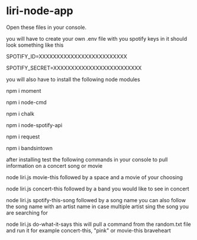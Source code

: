 # liri-node-app

Open these files in your console.

you will have to create your own .env file with you spotify keys in it should look something like this

SPOTIFY_ID=XXXXXXXXXXXXXXXXXXXXXXXXX

SPOTIFY_SECRET=XXXXXXXXXXXXXXXXXXXXXXXXX

you will also have to install the following node modules

npm i moment

npm i node-cmd

npm i chalk

npm i node-spotify-api

npm i request

npm i bandsintown

after installing test the following commands in your console to pull information on a concert song or movie

node liri.js movie-this     followed by a space and a movie of your choosing

node liri.js concert-this   followed by a band you would like to see in concert

node liri.js spotify-this-song    followed by a song name you can also follow the song name with an artist name in case multiple artist 
sing the song you are searching for

node liri.js do-what-it-says    this will pull a command from the random.txt file and run it for example concert-this, "pink" or movie-this braveheart

